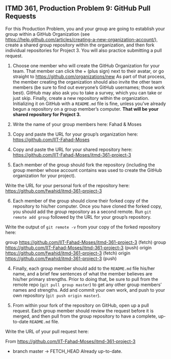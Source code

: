 ## ITMD 361, Production Problem 9: GitHub Pull Requests

For this Production Problem, you and your group are going to establish your group within a GitHub Organization (see https://help.github.com/articles/creating-a-new-organization-account/), create a shared group repository within the organization, and then fork individual repositories for Project 3. You will also practice submitting a pull request.

1. Choose one member who will create the GitHub Organization for your team. That member can click the + (plus sign) next to their avatar, or go straight to https://github.com/organizations/new As part of that process, the member creating the organization should also invite the other team members (be sure to find out everyone’s GitHub usernames; those work best). GitHub may also ask you to take a survey, which you can take or just skip. Finally, create a new repository within the organization. Initializing it on GitHub with a `README.md` file is fine, unless you’ve already begun a repository on a group member’s computer. **That will be your shared repository for Project 3.**

2. Write the name of your group members here: Fahad & Moses

3. Copy and paste the URL for your group’s organization here: https://github.com/IIT-Fahad-Moses

4. Copy and paste the URL for your shared repository here: https://github.com/IIT-Fahad-Moses/itmd-361-project-3

5. Each member of the group should fork the repository (including the group member whose account contains was used to create the GitHub organization for your project).

Write the URL for your personal fork of the repository here: https://github.com/fwahid/itmd-361-project-3

6. Each member of the group should clone their forked copy of the repository to his/her computer. Once you have cloned the forked copy, you should add the *group* repository as a second remote. Run `git remote add group` followed by the URL for your group’s repository.

Write the output of `git remote -v` from your copy of the forked repository here:

group   https://github.com/IIT-Fahad-Moses/itmd-361-project-3 (fetch)
group   https://github.com/IIT-Fahad-Moses/itmd-361-project-3 (push)
origin  https://github.com/fwahid/itmd-361-project-3 (fetch)
origin  https://github.com/fwahid/itmd-361-project-3 (push)

4. Finally, each group member should add to the `README.md` file his/her name, and a brief few sentences of what the member believes are his/her primary strengths. Prior to doing that, be sure to pull from the remote repo (`git pull group master`) to get any other group members’ names and strengths. Add and commit your own work, and push to your own repository (`git push origin master`).

5. From within your fork of the repository on GitHub, open up a pull request. Each group member should review the request before it is merged, and then pull from the group repository to have a complete, up-to-date `README.md` file.

Write the URL of your pull request here:

From https://github.com/IIT-Fahad-Moses/itmd-361-project-3
 * branch            master     -> FETCH_HEAD
Already up-to-date.
